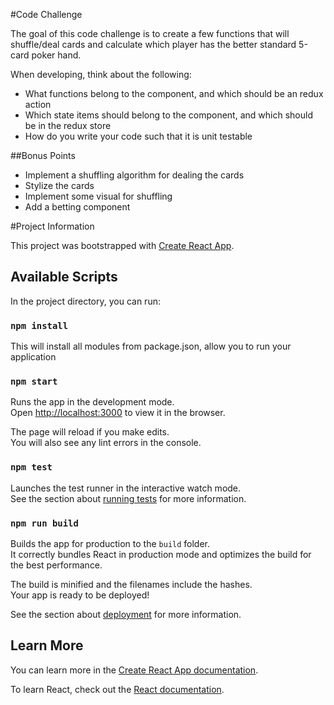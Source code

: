 #Code Challenge

The goal of this code challenge is to create a few functions that will shuffle/deal cards and calculate which player has the better standard 5-card poker hand.

When developing, think about the following:

- What functions belong to the component, and which should be an redux action
- Which state items should belong to the component, and which should be in the redux store
- How do you write your code such that it is unit testable

##Bonus Points

- Implement a shuffling algorithm for dealing the cards
- Stylize the cards 
- Implement some visual for shuffling
- Add a betting component

#Project Information

This project was bootstrapped with [Create React App](https://github.com/facebook/create-react-app).

## Available Scripts

In the project directory, you can run:

### `npm install`

This will install all modules from package.json, allow you to run your application

### `npm start`

Runs the app in the development mode.<br>
Open [http://localhost:3000](http://localhost:3000) to view it in the browser.

The page will reload if you make edits.<br>
You will also see any lint errors in the console.

### `npm test`

Launches the test runner in the interactive watch mode.<br>
See the section about [running tests](https://facebook.github.io/create-react-app/docs/running-tests) for more information.

### `npm run build`

Builds the app for production to the `build` folder.<br>
It correctly bundles React in production mode and optimizes the build for the best performance.

The build is minified and the filenames include the hashes.<br>
Your app is ready to be deployed!

See the section about [deployment](https://facebook.github.io/create-react-app/docs/deployment) for more information.

## Learn More

You can learn more in the [Create React App documentation](https://facebook.github.io/create-react-app/docs/getting-started).

To learn React, check out the [React documentation](https://reactjs.org/).
